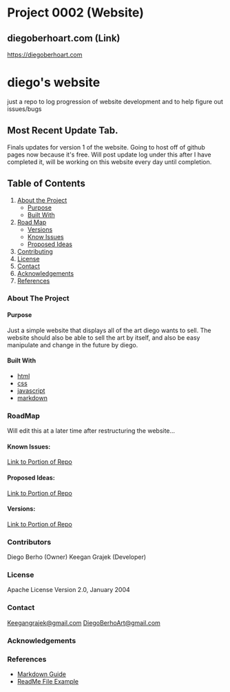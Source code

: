 <!-- Title -->
# Project 0002 (Website)
## diegoberhoart.com (Link)
https://diegoberhoart.com
<!-- Title (End) -->

# diego's website
just a repo to log progression of website development and to help figure out issues/bugs

## Most Recent Update Tab.
Finals updates for version 1 of the website. Going to host off of github pages now because it's free.
Will post update log under this after I have completed it, will be working on this website every day until completion.



<!-- Initial Comments -->
<!--
*** Best-README-Template was used to create this
*** Repository of Reference (https://github.com/othneildrew/Best-README-Template/blob/master/BLANK_README.md)
*** All edits have been made by Keegan Grajek
*** All rights reserved for initial creators as well as current editors
-->
<!-- Initial Comments (End) -->

<!-- PROJECT LOGO -->
<!-- PROJECT LOGO (End) -->

<!-- TABLE OF CONTENTS -->
## Table of Contents

1. [About the Project]()
   - [Purpose]()
   - [Built With]()
2. [Road Map]()
   - [Versions]()
   - [Know Issues]()
   - [Proposed Ideas]()
3. [Contributing]()
4. [License]()
5. [Contact]()
6. [Acknowledgements]()
7. [References]()
<!-- TABLE OF CONTENTS (End) -->

<!-- ABOUT THE PROJECT -->
### About The Project

#### Purpose
Just a simple website that displays all of the art diego wants to sell.
The website should also be able to sell the art by itself, and also be easy manipulate and change in the future by diego.

#### Built With

* [html]()
* [css]()
* [javascript]()
* [markdown]()
<!-- ABOUT THE PROJECT (End) -->

<!-- ROADMAP -->
### RoadMap
Will edit this at a later time after restructuring the website...

#### Known Issues:
[Link to Portion of Repo]()
#### Proposed Ideas:
[Link to Portion of Repo]()
#### Versions:
[Link to Portion of Repo]()
<!-- ROADMAP (End) -->

<!-- CONTRIBUTING -->
### Contributors
<!-- CONTRIBUTING (End) -->
Diego Berho (Owner)
Keegan Grajek (Developer)

<!-- LICENSE -->
### License
<!-- LICENSE (End) -->
Apache License
Version 2.0, January 2004

<!-- CONTACT -->
### Contact
<!-- CONTACT (End) -->
Keegangrajek@gmail.com
DiegoBerhoArt@gmail.com

<!-- ACKNOWLEDGEMENTS -->
### Acknowledgements
<!-- ACKNOWLEDGEMENTS (End) -->

<!-- REFERENCES -->
### References
* [Markdown Guide](https://www.markdownguide.org/basic-syntax/#reference-style-links)
* [ReadMe File Example](https://github.com/othneildrew/Best-README-Template/blob/master/BLANK_README.md)
<!-- REFERENCES (End) -->
